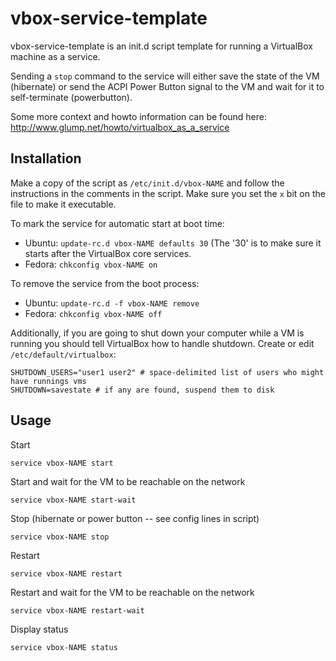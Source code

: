 # vbox-service-template

vbox-service-template is an init.d script template for running a VirtualBox machine as a service.

Sending a `stop` command to the service will either save the state of the VM (hibernate) or send the ACPI Power Button signal to the VM and wait for it to self-terminate (powerbutton).

Some more context and howto information can be found here:
http://www.glump.net/howto/virtualbox_as_a_service

## Installation

Make a copy of the script as `/etc/init.d/vbox-NAME` and follow the instructions in the comments in the script. Make sure you set the `x` bit on the file to make it executable.

To mark the service for automatic start at boot time:

* Ubuntu: `update-rc.d vbox-NAME defaults 30` (The '30' is to make sure it starts after the VirtualBox core services.
* Fedora: `chkconfig vbox-NAME on`

To remove the service from the boot process:

* Ubuntu: `update-rc.d -f vbox-NAME remove`
* Fedora: `chkconfig vbox-NAME off`

Additionally, if you are going to shut down your computer while a VM is running you should tell VirtualBox how to handle shutdown. Create or edit `/etc/default/virtualbox`:

    SHUTDOWN_USERS="user1 user2" # space-delimited list of users who might have runnings vms
    SHUTDOWN=savestate # if any are found, suspend them to disk

## Usage

Start

    service vbox-NAME start

Start and wait for the VM to be reachable on the network

    service vbox-NAME start-wait

Stop (hibernate or power button -- see config lines in script)

    service vbox-NAME stop

Restart

    service vbox-NAME restart

Restart and wait for the VM to be reachable on the network

    service vbox-NAME restart-wait

Display status

    service vbox-NAME status
